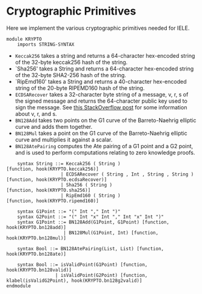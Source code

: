Cryptographic Primitives
========================

Here we implement the various cryptographic primitives needed for IELE.

```{.k .uiuck .rvk}
module KRYPTO
    imports STRING-SYNTAX
```

-   `Keccak256` takes a string and returns a 64-character hex-encoded string of the 32-byte keccak256 hash of the string.
-   `Sha256' takes a String and returns a 64-character hex-encoded string of the 32-byte SHA2-256 hash of the string.
-   `RipEmd160' takes a String and returns a 40-character hex-encoded string of the 20-byte RIPEMD160 hash of the string.
-   `ECDSARecover` takes a 32-character byte string of a message, v, r, s of the signed message and returns the 64-character public key used to sign the message.
    See [this StackOverflow post](https://ethereum.stackexchange.com/questions/15766/what-does-v-r-s-in-eth-gettransactionbyhash-mean) for some information about v, r, and s.
-   `BN128Add` takes two points on the G1 curve of the Barreto-Naehrig elliptic curve and adds them together.
-   `BN128Mul` takes a point on the G1 curve of the Barreto-Naehrig elliptic curve and multiplies it against a scalar.
-   `BN128AtePairing` computes the Ate pairing of a G1 point and a G2 point, and is used to perform computations relating to zero knowledge proofs.

```{.k .uiuck .rvk}
    syntax String ::= Keccak256 ( String )                            [function, hook(KRYPTO.keccak256)]
                    | ECDSARecover ( String , Int , String , String ) [function, hook(KRYPTO.ecdsaRecover)]
                    | Sha256 ( String )                               [function, hook(KRYPTO.sha256)]
                    | RipEmd160 ( String )                            [function, hook(KRYPTO.ripemd160)]

    syntax G1Point ::= "(" Int "," Int ")"
    syntax G2Point ::= "(" Int "x" Int "," Int "x" Int ")"
    syntax G1Point ::= BN128Add(G1Point, G1Point) [function, hook(KRYPTO.bn128add)]
                     | BN128Mul(G1Point, Int) [function, hook(KRYPTO.bn128mul)]

    syntax Bool ::= BN128AtePairing(List, List) [function, hook(KRYPTO.bn128ate)]

    syntax Bool ::= isValidPoint(G1Point) [function, hook(KRYPTO.bn128valid)]
                  | isValidPoint(G2Point) [function, klabel(isValidG2Point), hook(KRYPTO.bn128g2valid)]
endmodule
```

